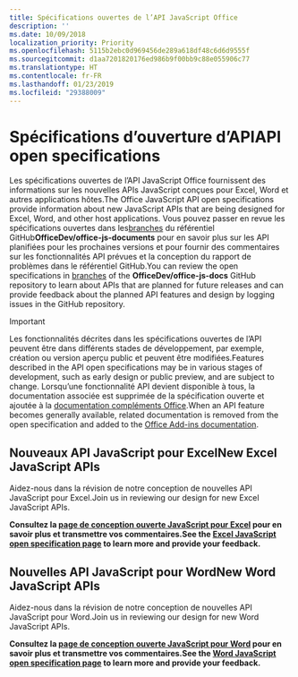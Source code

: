 ```yaml
---
title: Spécifications ouvertes de l’API JavaScript Office
description: ''
ms.date: 10/09/2018
localization_priority: Priority
ms.openlocfilehash: 5115b2ebc0d969456de289a618df48c6d6d9555f
ms.sourcegitcommit: d1aa7201820176ed986b9f00bb9c88e055906c77
ms.translationtype: HT
ms.contentlocale: fr-FR
ms.lasthandoff: 01/23/2019
ms.locfileid: "29388009"
---
```

# <a name="api-open-specifications"></a><span data-ttu-id="5b8d3-102">Spécifications d’ouverture d’API</span><span class="sxs-lookup"><span data-stu-id="5b8d3-102">API open specifications</span></span>

<span data-ttu-id="5b8d3-103">Les spécifications ouvertes de l’API JavaScript Office fournissent des informations sur les nouvelles APIs JavaScript conçues pour Excel, Word et autres applications hôtes.</span><span class="sxs-lookup"><span data-stu-id="5b8d3-103">The Office JavaScript API open specifications provide information about new JavaScript APIs that are being designed for Excel, Word, and other host applications.</span></span> <span data-ttu-id="5b8d3-104">Vous pouvez passer en revue les spécifications ouvertes dans les[branches](https://github.com/OfficeDev/office-js-docs/branches/all) du référentiel GitHub**OfficeDev/office-js-documents** pour en savoir plus sur les API planifiées pour les prochaines versions et pour fournir des commentaires sur les fonctionnalités API prévues et la conception du rapport de problèmes dans le référentiel GitHub.</span><span class="sxs-lookup"><span data-stu-id="5b8d3-104">You can review the open specifications in [branches](https://github.com/OfficeDev/office-js-docs/branches/all) of the **OfficeDev/office-js-docs** GitHub repository to learn about APIs that are planned for future releases and can provide feedback about the planned API features and design by logging issues in the GitHub repository.</span></span>

> [!IMPORTANT]
> <span data-ttu-id="5b8d3-105">Les fonctionnalités décrites dans les spécifications ouvertes de l’API peuvent être dans différents stades de développement, par exemple, création ou version aperçu public et peuvent être modifiées.</span><span class="sxs-lookup"><span data-stu-id="5b8d3-105">Features described in the API open specifications may be in various stages of development, such as early design or public preview, and are subject to change.</span></span> <span data-ttu-id="5b8d3-106">Lorsqu’une fonctionnalité API devient disponible à tous, la documentation associée est supprimée de la spécification ouverte et ajoutée à la [documentation compléments Office](https://docs.microsoft.com/office/dev/add-ins/).</span><span class="sxs-lookup"><span data-stu-id="5b8d3-106">When an API feature becomes generally available, related documentation is removed from the open specification and added to the [Office Add-ins documentation](https://docs.microsoft.com/office/dev/add-ins/).</span></span> 

## <a name="new-excel-javascript-apis"></a><span data-ttu-id="5b8d3-107">Nouveaux API JavaScript pour Excel</span><span class="sxs-lookup"><span data-stu-id="5b8d3-107">New Excel JavaScript APIs</span></span>

<span data-ttu-id="5b8d3-108">Aidez-nous dans la révision de notre conception de nouvelles API JavaScript pour Excel.</span><span class="sxs-lookup"><span data-stu-id="5b8d3-108">Join us in reviewing our design for new Excel JavaScript APIs.</span></span> 

<span data-ttu-id="5b8d3-109">**Consultez la [page de conception ouverte JavaScript pour Excel](https://github.com/OfficeDev/office-js-docs/tree/ExcelJs_OpenSpec) pour en savoir plus et transmettre vos commentaires.**</span><span class="sxs-lookup"><span data-stu-id="5b8d3-109">**See the [Excel JavaScript open specification page](https://github.com/OfficeDev/office-js-docs/tree/ExcelJs_OpenSpec) to learn more and provide your feedback.**</span></span>

## <a name="new-word-javascript-apis"></a><span data-ttu-id="5b8d3-110">Nouvelles API JavaScript pour Word</span><span class="sxs-lookup"><span data-stu-id="5b8d3-110">New Word JavaScript APIs</span></span>

<span data-ttu-id="5b8d3-111">Aidez-nous dans la révision de notre conception de nouvelles API JavaScript pour Word.</span><span class="sxs-lookup"><span data-stu-id="5b8d3-111">Join us in reviewing our design for new Word JavaScript APIs.</span></span> 

<span data-ttu-id="5b8d3-112">**Consultez la [page de conception ouverte JavaScript pour Word](https://github.com/OfficeDev/office-js-docs/tree/WordJs_OpenSpec) pour en savoir plus et transmettre vos commentaires.**</span><span class="sxs-lookup"><span data-stu-id="5b8d3-112">**See the [Word JavaScript open specification page](https://github.com/OfficeDev/office-js-docs/tree/WordJs_OpenSpec) to learn more and provide your feedback.**</span></span>

